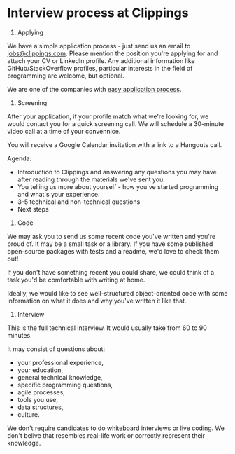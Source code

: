 Interview process at Clippings
==============================

1. Applying

We have a simple application process - just send us an email to [jobs@clippings.com](mailto:jobs@clippings.com).
Please mention the position you're applying for and attach your CV or LinkedIn profile.
Any additional information like GitHub/StackOverflow profiles,
particular interests in the field of programming are welcome, but optional.

We are one of the companies with [easy application process](https://github.com/j-delaney/easy-application).

1. Screening

After your application, if your profile match what we're looking for,
we would contact you for a quick screening call.
We will schedule a 30-minute video call at a time of your convennice.

You will receive a Google Calendar invitation with a link to a Hangouts call.

Agenda:

- Introduction to Clippings and answering any questions you may have after reading through the materials we've sent you.
- You telling us more about yourself - how you've started programming and what's your experience.
- 3-5 technical and non-technical questions
- Next steps

1. Code

We may ask you to send us some recent code you've written and you're proud of.
It may be a small task or a library.
If you have some published open-source packages with tests and a readme, we'd love to check them out!

If you don't have something recent you could share, we could think of a task you'd be comfortable with writing at home.

Ideally, we would like to see well-structured object-oriented code with some information
on what it does and why you've written it like that.

1. Interview

This is the full technical interview. It would usually take from 60 to 90 minutes.

It may consist of questions about:

- your professional experience,
- your education,
- general technical knowledge,
- specific programming questions,
- agile processes,
- tools you use,
- data structures,
- culture.

We don't require candidates to do whiteboard interviews or live coding.
We don't belive that resembles real-life work or correctly represent their knowledge.
